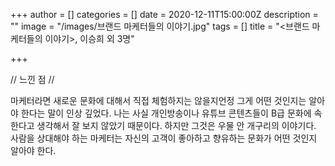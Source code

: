 +++
author = []
categories = []
date = 2020-12-11T15:00:00Z
description = ""
image = "/images/브랜드 마케터들의 이야기.jpg"
tags = []
title = "<브랜드 마케터들의 이야기>, 이승희 외 3명"

+++

// 느낀 점 //

마케터라면 새로운 문화에 대해서 직접 체험하지는 않을지언정 그게 어떤 것인지는 알아야 한다는 말이 인상 깊었다. 나는 사실 개인방송이나 유튜브 콘텐츠들이 B급 문화에 속한다고 생각해서 잘 보지 않았기 때문이다. 하지만 그것은 우물 안 개구리의 이야기다. 사람을 상대해야 하는 마케터는 자신의 고객이 좋아하고 향유하는 문화가 어떤 것인지 알아야 한다.